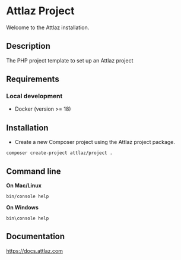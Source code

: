 # Attlaz Project
Welcome to the Attlaz installation.

## Description
The PHP project template to set up an Attlaz project
## Requirements
### Local development
- Docker (version >= 18)
## Installation
* Create a new Composer project using the Attlaz project package. 
``` 
composer create-project attlaz/project .
```
## Command line
**On Mac/Linux**
``` 
bin/console help
```
**On Windows**
``` 
bin\console help
```

## Documentation
https://docs.attlaz.com

